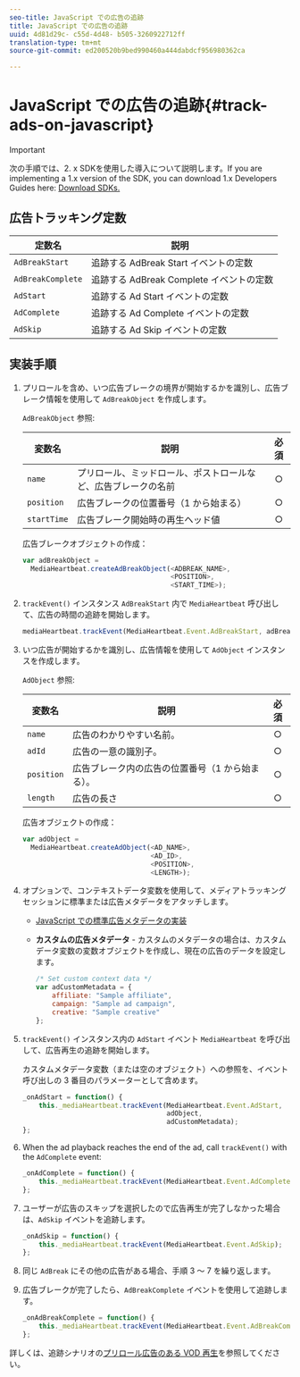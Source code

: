 ```yaml
---
seo-title: JavaScript での広告の追跡
title: JavaScript での広告の追跡
uuid: 4d81d29c- c55d-4d48- b505-3260922712ff
translation-type: tm+mt
source-git-commit: ed200520b9bed990460a444dabdcf956980362ca

---
```



# JavaScript での広告の追跡{#track-ads-on-javascript}

>[!IMPORTANT]
>
>次の手順では、2. x SDKを使用した導入について説明します。If you are implementing a 1.x version of the SDK, you can download 1.x Developers Guides here: [Download SDKs.](../../sdk-implement/download-sdks.md)

## 広告トラッキング定数

| 定数名 | 説明   |
|---|---|
| `AdBreakStart` | 追跡する AdBreak Start イベントの定数 |
| `AdBreakComplete` | 追跡する AdBreak Complete イベントの定数 |
| `AdStart` | 追跡する Ad Start イベントの定数 |
| `AdComplete` | 追跡する Ad Complete イベントの定数 |
| `AdSkip` | 追跡する Ad Skip イベントの定数 |

## 実装手順

1. プリロールを含め、いつ広告ブレークの境界が開始するかを識別し、広告ブレーク情報を使用して `AdBreakObject` を作成します。

   `AdBreakObject` 参照:

   | 変数名 | 説明 | 必須 |
   | --- | --- | :---: |
   | `name` | プリロール、ミッドロール、ポストロールなど、広告ブレークの名前 | ○ |
   | `position` | 広告ブレークの位置番号（1 から始まる） | ○ |
   | `startTime` | 広告ブレーク開始時の再生ヘッド値 | ○ |

   広告ブレークオブジェクトの作成：

   ```js
   var adBreakObject =  
     MediaHeartbeat.createAdBreakObject(<ADBREAK_NAME>,  
                                        <POSITION>,  
                                        <START_TIME>);
   ```

1. `trackEvent()` インスタンス `AdBreakStart` 内で `MediaHeartbeat` 呼び出して、広告の時間の追跡を開始します。

   ```js
   mediaHeartbeat.trackEvent(MediaHeartbeat.Event.AdBreakStart, adBreakObject);
   ```

1. いつ広告が開始するかを識別し、広告情報を使用して `AdObject` インスタンスを作成します。

   `AdObject` 参照:

   | 変数名 | 説明 | 必須 |
   | --- | --- | :---: |
   | `name` | 広告のわかりやすい名前。 | ○ |
   | `adId` | 広告の一意の識別子。 | ○ |
   | `position` | 広告ブレーク内の広告の位置番号（1 から始まる）。 | ○ |
   | `length` | 広告の長さ | ○ |

   広告オブジェクトの作成：

   ```js
   var adObject =  
     MediaHeartbeat.createAdObject(<AD_NAME>,  
                                   <AD_ID>,  
                                   <POSITION>,  
                                   <LENGTH>);
   ```

1. オプションで、コンテキストデータ変数を使用して、メディアトラッキングセッションに標準または広告メタデータをアタッチします。

   * [JavaScript での標準広告メタデータの実装](../../sdk-implement/track-ads/impl-std-ad-metadata/impl-std-ad-metadata-js.md)
   * **カスタムの広告メタデータ** - カスタムのメタデータの場合は、カスタムデータ変数の変数オブジェクトを作成し、現在の広告のデータを設定します。

      ```js
      /* Set custom context data */ 
      var adCustomMetadata = { 
          affiliate: "Sample affiliate", 
          campaign: "Sample ad campaign", 
          creative: "Sample creative" 
      };
      ```

1. `trackEvent()` インスタンス内の `AdStart` イベント `MediaHeartbeat` を呼び出して、広告再生の追跡を開始します。

   カスタムメタデータ変数（または空のオブジェクト）への参照を、イベント呼び出しの 3 番目のパラメーターとして含めます。

   ```js
   _onAdStart = function() { 
       this._mediaHeartbeat.trackEvent(MediaHeartbeat.Event.AdStart,  
                                       adObject,  
                                       adCustomMetadata); 
   };
   ```

1. When the ad playback reaches the end of the ad, call `trackEvent()` with the `AdComplete` event:

   ```js
   _onAdComplete = function() { 
       this._mediaHeartbeat.trackEvent(MediaHeartbeat.Event.AdComplete); 
   };
   ```

1. ユーザーが広告のスキップを選択したので広告再生が完了しなかった場合は、`AdSkip` イベントを追跡します。

   ```js
   _onAdSkip = function() { 
       this._mediaHeartbeat.trackEvent(MediaHeartbeat.Event.AdSkip); 
   };
   ```

1. 同じ `AdBreak` にその他の広告がある場合、手順 3 ～ 7 を繰り返します。
1. 広告ブレークが完了したら、`AdBreakComplete` イベントを使用して追跡します。

   ```js
   _onAdBreakComplete = function() { 
       this._mediaHeartbeat.trackEvent(MediaHeartbeat.Event.AdBreakComplete); 
   };
   ```

詳しくは、追跡シナリオの[プリロール広告のある VOD 再生](../../sdk-implement/tracking-scenarios/vod-preroll-ads.md)を参照してください。
